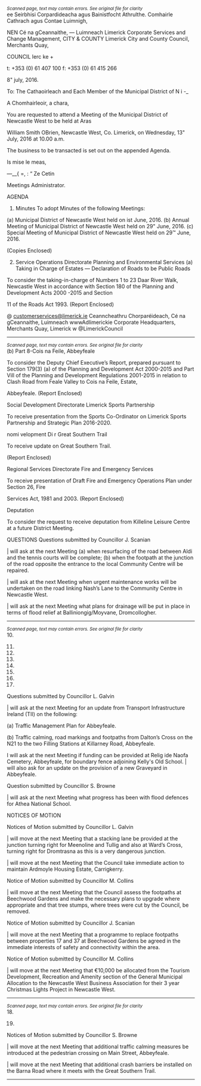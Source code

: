 *<small>Scanned page, text may contain errors. See original file for clarity</small>*  
ee Seirbhisi Corpardideacha agus Bainistfocht Athrulthe.
Comhairle Cathrach agus Contae Luimnigh,

NEN Cé na gCeannaithe,
— Luimneach
Limerick Corporate Services and Change Management,
CITY & COUNTY Limerick City and County Council,
Merchants Quay,

COUNCIL lerc ke +

t: +353 (0) 61 407 100
f: +353 (0) 61 415 266

8" july, 2016.

To: The Cathaoirleach and Each Member of the Municipal District of N i -_

A Chomhairleoir, a chara,

You are requested to attend a Meeting of the Municipal District of Newcastle West to be held at Aras

William Smith OBrien, Newcastle West, Co. Limerick, on Wednesday, 13" July, 2016 at 10.00 a.m.

The business to be transacted is set out on the appended Agenda.

Is mise le meas,

—__{ =,
: “ Ze Cetin

Meetings Administrator.

AGENDA

1. Minutes
To adopt Minutes of the following Meetings:

(a) Municipal District of Newcastle West held on ist June, 2016.
(b) Annual Meeting of Municipal District of Newcastle West held on 29" June, 2016.
(c) Special Meeting of Municipal District of Newcastle West held on 29™ June, 2016.

(Copies Enclosed)

2. Service Operations Directorate
Planning and Environmental Services
(a) Taking in Charge of Estates — Declaration of Roads to be Public Roads

To consider the taking-in-charge of Numbers 1 to 23 Daar River Walk, Newcastle West in
accordance with Section 180 of the Planning and Development Acts 2000 -2015 and Section

11 of the Roads Act 1993.
(Report Enclosed)

@ customerservices@limerick.ie
Ceanncheathru Chorparéideach, Cé na gCeannaithe, Luimneach  wwwAdlimerickie
Corporate Headquarters, Merchants Quay, Limerick w @LimerickCouncil

---
*<small>Scanned page, text may contain errors. See original file for clarity</small>*  
(b) Part 8-Cois na Feile, Abbeyfeale

To consider the Deputy Chief Executive’s Report, prepared pursuant to Section 179(3) (a) of
the Planning and Development Act 2000-2015 and Part Vill of the Planning and Development
Regulations 2001-2015 in relation to Clash Road from Feale Valley to Cois na Feile, Estate,

Abbeyfeale.
(Report Enclosed)

Social Development Directorate
Limerick Sports Partnership

To receive presentation from the Sports Co-Ordinator on Limerick Sports Partnership
and Strategic Plan 2016-2020.

nomi velopment Di r
Great Southern Trail

To receive update on Great Southern Trail.

(Report Enclosed)

Regional Services Directorate
Fire and Emergency Services

To receive presentation of Draft Fire and Emergency Operations Plan under Section 26, Fire

Services Act, 1981 and 2003.
(Report Enclosed)

Deputation

To consider the request to receive deputation from Killeline Leisure Centre at a future District
Meeting.

QUESTIONS
Questions submitted by Councillor J. Scanian

| will ask at the next Meeting (a) when resurfacing of the road between Aldi and the tennis
courts will be complete; (b) when the footpath at the junction of the road opposite the
entrance to the local Community Centre will be repaired.

| will ask at the next Meeting when urgent maintenance works will be undertaken on the
road linking Nash’s Lane to the Community Centre in Newcastle West.

| will ask at the next Meeting what plans for drainage will be put in place in terms of flood
relief at Balliniongig/Moyvane, Dromcollogher.

---
*<small>Scanned page, text may contain errors. See original file for clarity</small>*  
10.

11.

12.

13.

14.

15.

16.

17.

Questions submitted by Councillor L. Galvin

| will ask at the next Meeting for an update from Transport Infrastructure Ireland (TII) on the
following:

(a) Traffic Management Plan for Abbeyfeale.

(b) Traffic calming, road markings and footpaths from Dalton’s Cross on the N21 to the two
Filling Stations at Killarney Road, Abbeyfeale.

I will ask at the next Meeting if funding can be provided at Relig ide Naofa Cemetery,
Abbeyfeale, for boundary fence adjoining Kelly's Old School. | will also ask for an update on
the provision of a new Graveyard in Abbeyfeale.

Question submitted by Councillor S. Browne

| will ask at the next Meeting what progress has been with flood defences for Athea National
School.

NOTICES OF MOTION

Notices of Motion submitted by Councillor L. Galvin

| will move at the next Meeting that a stacking lane be provided at the junction turning right
for Meenoline and Tullig and also at Ward’s Cross, turning right for Dromtrasna as this is a
very dangerous junction.

| will move at the next Meeting that the Council take immediate action to maintain Ardmoyle
Housing Estate, Carrigkerry.

Notice of Motion submitted by Councillor M. Collins

| will move at the next Meeting that the Council assess the footpaths at Beechwood Gardens
and make the necessary plans to upgrade where appropriate and that tree stumps, where
trees were cut by the Council, be removed.

Notice of Motion submitted by Councillor J. Scanian

| will move at the next Meeting that a programme to replace footpaths between properties
17 and 37 at Beechwood Gardens be agreed in the immediate interests of safety and
connectivity within the area.

Notice of Motion submitted by Councillor M. Collins

| will move at the next Meeting that €10,000 be allocated from the Tourism Development,
Recreation and Amenity section of the General Municipal Allocation to the Newcastle West
Business Association for their 3 year Christmas Lights Project in Newcastle West.

---
*<small>Scanned page, text may contain errors. See original file for clarity</small>*  
18.

19.

Notices of Motion submitted by Councillor S. Browne

| will move at the next Meeting that additional traffic calming measures be introduced at the
pedestrian crossing on Main Street, Abbeyfeale.

| will move at the next Meeting that additional crash barriers be installed on the Barna Road
where it meets with the Great Southern Trail.

---
